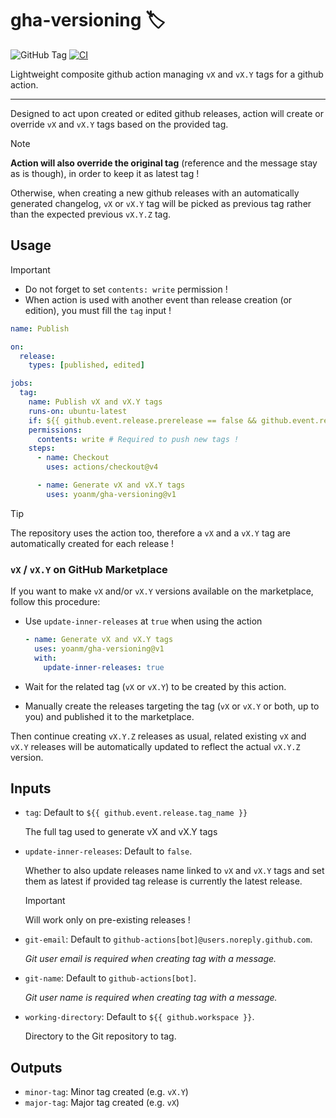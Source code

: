 # gha-versioning 🏷️

![GitHub Tag](https://img.shields.io/github/v/tag/yoanm/gha-versioning?sort=semver&logo=githubactions&logoColor=white&logoSize=auto&link=https%3A%2F%2Fgithub.com%2Fyoanm%2Fgha-versioning%2Freleases)
 [![CI](https://github.com/yoanm/gha-versioning/actions/workflows/CI.yml/badge.svg)](https://github.com/yoanm/gha-versioning/actions/workflows/CI.yml)

Lightweight composite github action managing `vX` and `vX.Y` tags for a github action.

---

Designed to act upon created or edited github releases, action will create or override `vX` and `vX.Y` tags based on the provided tag.

> [!NOTE]
> **Action will also override the original tag** (reference and the message stay as is though), in order to keep it as latest tag !
> 
> Otherwise, when creating a new github releases with an automatically generated changelog, `vX` or `vX.Y` tag will be picked as previous tag rather than the expected previous `vX.Y.Z` tag.

## Usage

> [!IMPORTANT]
> - Do not forget to set `contents: write` permission !
> - When action is used with another event than release creation (or edition), you must fill the `tag` input !

```yaml
name: Publish

on:
  release:
    types: [published, edited]

jobs:
  tag:
    name: Publish vX and vX.Y tags
    runs-on: ubuntu-latest
    if: ${{ github.event.release.prerelease == false && github.event.release.draft == false }}
    permissions:
      contents: write # Required to push new tags !
    steps:
      - name: Checkout
        uses: actions/checkout@v4

      - name: Generate vX and vX.Y tags
        uses: yoanm/gha-versioning@v1
```

> [!TIP]
> The repository uses the action too, therefore a `vX` and a `vX.Y` tag are automatically created for each release !

### `vX` / `vX.Y` on GitHub Marketplace
If you want to make `vX` and/or `vX.Y` versions available on the marketplace, follow this procedure:

- Use `update-inner-releases` at `true` when using the action

  ```yaml
  - name: Generate vX and vX.Y tags
    uses: yoanm/gha-versioning@v1
    with:
      update-inner-releases: true
  ```

- Wait for the related tag (`vX` or `vX.Y`) to be created by this action.
- Manually create the releases targeting the tag (`vX` or `vX.Y` or both, up to you) and published it to the marketplace.

Then continue creating `vX.Y.Z` releases as usual, related existing `vX` and `vX.Y` releases will be automatically updated to reflect the actual `vX.Y.Z` version.

## Inputs
- `tag`: Default to `${{ github.event.release.tag_name }}`

  The full tag used to generate vX and vX.Y tags

- `update-inner-releases`: Default to `false`.

  Whether to also update releases name linked to `vX` and `vX.Y` tags and set them as latest if provided tag release is currently the latest release.

  > [!IMPORTANT]
  > Will work only on pre-existing releases !

- `git-email`: Default to `github-actions[bot]@users.noreply.github.com`. 

  _Git user email is required when creating tag with a message._
- `git-name`: Default to `github-actions[bot]`.
  
  _Git user name is required when creating tag with a message._
- `working-directory`: Default to `${{ github.workspace }}`.

  Directory to the Git repository to tag.

## Outputs
- `minor-tag`: Minor tag created (e.g. `vX.Y`)
- `major-tag`: Major tag created (e.g. `vX`)
